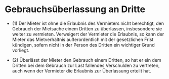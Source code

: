 # Gebrauchsüberlassung an Dritte

- (1) Der Mieter ist ohne die Erlaubnis des Vermieters nicht berechtigt, den Gebrauch der Mietsache einem Dritten zu überlassen, insbesondere sie weiter zu vermieten. Verweigert der Vermieter die Erlaubnis, so kann der Mieter das Mietverhältnis außerordentlich mit der gesetzlichen Frist kündigen, sofern nicht in der Person des Dritten ein wichtiger Grund vorliegt.

- (2) Überlässt der Mieter den Gebrauch einem Dritten, so hat er ein dem Dritten bei dem Gebrauch zur Last fallendes Verschulden zu vertreten, auch wenn der Vermieter die Erlaubnis zur Überlassung erteilt hat.

